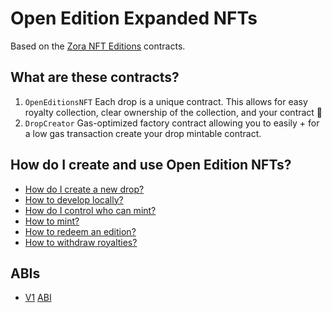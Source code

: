 # Open Edition Expanded NFTs

Based on the [Zora NFT Editions](https://github.com/ourzora/nft-editions) contracts.

## What are these contracts?

1. `OpenEditionsNFT`
   Each drop is a unique contract.
   This allows for easy royalty collection, clear ownership of the collection, and your contract 🎉
2. `DropCreator`
   Gas-optimized factory contract allowing you to easily + for a low gas transaction create your drop mintable contract.

## How do I create and use Open Edition NFTs?

- [How do I create a new drop?](./doc/create-a-drop.md)
- [How to develop locally?](./doc/develop.md)
- [How do I control who can mint?](./doc/permissioning.md)
- [How to mint?](./doc/minting.md)
- [How to redeem an edition?](./doc/redemption.md)
- [How to withdraw royalties?](./doc/withdraw.md)

## ABIs

- [V1]([releases/tag/v1.0.0](https://github.com/joinzien/open-editions/releases/tag/v1.0.0)) [ABI](./abi/openedition_v1.json)